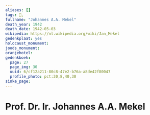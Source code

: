```yaml
---
aliases: []
tags: 👤, 
fullname: "Johannes A.A. Mekel"
death_year: 1942
death_date: 1942-05-03
wikipedia: https://nl.wikipedia.org/wiki/Jan_Mekel
gedenkplaat: yes
holocaust_monument:
joods_monument:
oranjehotel:
gedenkboek:
  page: 27
  page_img: 30
  uuid: 6/cf12a211-80c8-47e2-b76a-a8de42f80047
  profile_photo: pct:30,8,40,30
sinke_page:
---
```


# Prof. Dr. Ir. Johannes A.A. Mekel
